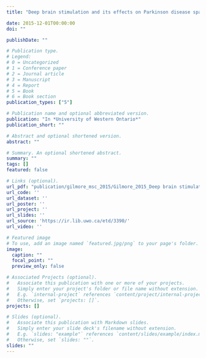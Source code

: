 ```yaml
---
title: "Deep brain stimulation and its effects on Parkinson disease spatiotemporal gait parameters"

date: 2015-12-01T00:00:00
doi: ""

publishDate: ""

# Publication type.
# Legend:
# 0 = Uncategorized
# 1 = Conference paper
# 2 = Journal article
# 3 = Manuscript
# 4 = Report
# 5 = Book
# 6 = Book section
publication_types: ["5"]

# Publication name and optional abbreviated version.
publication: "In *University of Western Ontario*"
publication_short: ""

# Abstract and optional shortened version.
abstract: ""

# Summary. An optional shortened abstract.
summary: ""
tags: []
featured: false

# Links (optional).
url_pdf: "publication/gilmore_msc_2015/Gilmore_2015_Deep brain stimulation and its effects on Parkinson disease spatiotemporal gait.pdf"
url_code: ''
url_dataset: ''
url_poster: ''
url_project: ''
url_slides: ''
url_source: 'https://ir.lib.uwo.ca/etd/3390/'
url_video: ''

# Featured image
# To use, add an image named `featured.jpg/png` to your page's folder. 
image:
  caption: ""
  focal_point: ""
  preview_only: false

# Associated Projects (optional).
#   Associate this publication with one or more of your projects.
#   Simply enter your project's folder or file name without extension.
#   E.g. `internal-project` references `content/project/internal-project/index.md`.
#   Otherwise, set `projects: []`.
projects: []

# Slides (optional).
#   Associate this publication with Markdown slides.
#   Simply enter your slide deck's filename without extension.
#   E.g. `slides: "example"` references `content/slides/example/index.md`.
#   Otherwise, set `slides: ""`.
slides: ""
---
```

